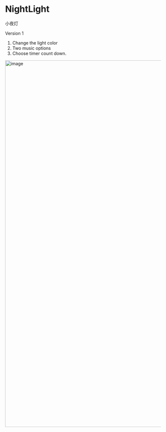 # NightLight
小夜灯


Version 1
1. Change the light color
2. Two music options
3. Choose timer count down.

<img width="1187" alt="image" src="https://github.com/user-attachments/assets/021eb38f-cf9f-4a04-b965-aa955c78a79d" />
